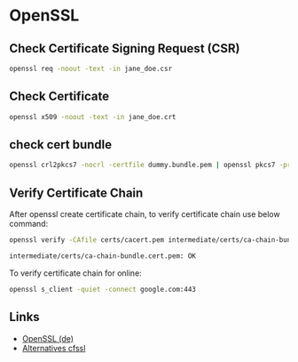 OpenSSL
=======

Check Certificate Signing Request (CSR)
---------------------------------------

```bash
openssl req -noout -text -in jane_doe.csr
```

Check Certificate
-----------------

```bash
openssl x509 -noout -text -in jane_doe.crt
```

check cert bundle
-----------------

```bash
openssl crl2pkcs7 -nocrl -certfile dummy.bundle.pem | openssl pkcs7 -print_certs -text -noout
```

Verify Certificate Chain
------------------------

After openssl create certificate chain, to verify certificate chain use below command:

```bash
openssl verify -CAfile certs/cacert.pem intermediate/certs/ca-chain-bundle.cert.pem

intermediate/certs/ca-chain-bundle.cert.pem: OK
```

To verify certificate chain for online:

```bash
openssl s_client -quiet -connect google.com:443
```

Links
-----
* [OpenSSL (de)](https://wiki.magenbrot.net/linux/kryptographie/ssl/openssl-zertifikate)
* [Alternatives cfssl](https://github.com/cloudflare/cfssl)